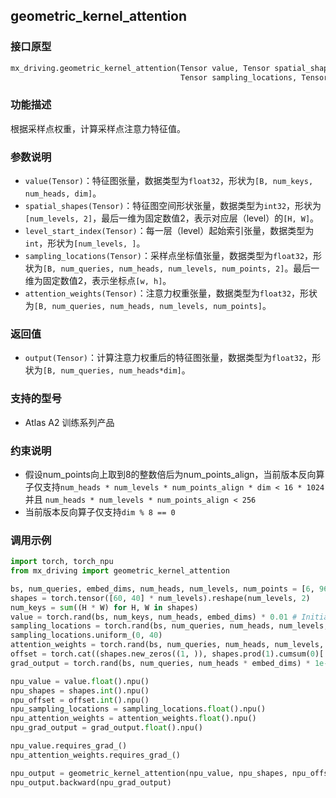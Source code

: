 ## geometric_kernel_attention
### 接口原型
```python
mx_driving.geometric_kernel_attention(Tensor value, Tensor spatial_shapes, Tensor level_start_index, 
                                      Tensor sampling_locations, Tensor attention_weights) -> Tensor
```
### 功能描述
根据采样点权重，计算采样点注意力特征值。
### 参数说明
- `value(Tensor)`：特征图张量，数据类型为`float32`，形状为`[B, num_keys, num_heads, dim]`。
- `spatial_shapes(Tensor)`：特征图空间形状张量，数据类型为`int32`，形状为`[num_levels, 2]`，最后一维为固定数值2，表示对应层（level）的`[H, W]`。
- `level_start_index(Tensor)`：每一层（level）起始索引张量，数据类型为`int`，形状为`[num_levels, ]`。
- `sampling_locations(Tensor)`：采样点坐标值张量，数据类型为`float32`，形状为`[B, num_queries, num_heads, num_levels, num_points, 2]`。最后一维为固定数值2，表示坐标点`[w, h]`。
- `attention_weights(Tensor)`：注意力权重张量，数据类型为`float32`，形状为`[B, num_queries, num_heads, num_levels, num_points]`。
### 返回值
- `output(Tensor)`：计算注意力权重后的特征图张量，数据类型为`float32`，形状为`[B, num_queries, num_heads*dim]`。
### 支持的型号
- Atlas A2 训练系列产品
### 约束说明
- 假设num_points向上取到8的整数倍后为num_points_align，当前版本反向算子仅支持`num_heads * num_levels * num_points_align * dim < 16 * 1024` 并且 `num_heads * num_levels * num_points_align < 256`
- 当前版本反向算子仅支持`dim % 8 == 0`
### 调用示例
```python
import torch, torch_npu
from mx_driving import geometric_kernel_attention

bs, num_queries, embed_dims, num_heads, num_levels, num_points = [6, 9680, 32, 8, 4, 4]
shapes = torch.tensor([60, 40] * num_levels).reshape(num_levels, 2)
num_keys = sum((H * W) for H, W in shapes)
value = torch.rand(bs, num_keys, num_heads, embed_dims) * 0.01 # Initialize value tensor with random values scaled by 0.01
sampling_locations = torch.rand(bs, num_queries, num_heads, num_levels, num_points, 2)
sampling_locations.uniform_(0, 40)
attention_weights = torch.rand(bs, num_queries, num_heads, num_levels, num_points) + 1e-5
offset = torch.cat((shapes.new_zeros((1, )), shapes.prod(1).cumsum(0)[:-1]))
grad_output = torch.rand(bs, num_queries, num_heads * embed_dims) * 1e-3

npu_value = value.float().npu()
npu_shapes = shapes.int().npu()
npu_offset = offset.int().npu()
npu_sampling_locations = sampling_locations.float().npu()
npu_attention_weights = attention_weights.float().npu()
npu_grad_output = grad_output.float().npu()

npu_value.requires_grad_()
npu_attention_weights.requires_grad_()

npu_output = geometric_kernel_attention(npu_value, npu_shapes, npu_offset, npu_sampling_locations, npu_attention_weights)
npu_output.backward(npu_grad_output)
```